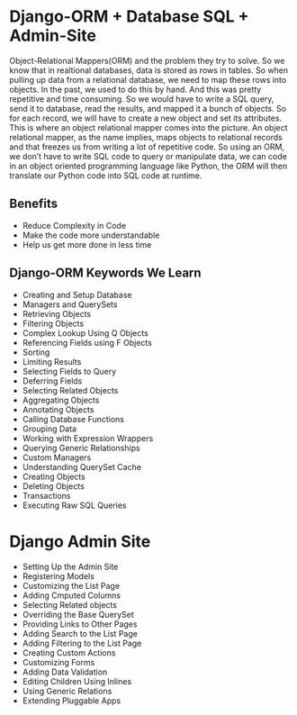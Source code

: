# Django-ORM + Database SQL + Admin-Site

Object-Relational Mappers(ORM) and the problem they try to solve. So we know that in realtional databases, data is stored as rows in tables. So when pulling up data from a relational database, we need to map these rows into objects. In the past, we used to do this by hand. And this was pretty repetitive and time consuming. So we would have to write a SQL query, send it to database, read the results, and mapped it a bunch of objects. So for each record, we will have to create a new object and set its attributes. This is where an object relational mapper comes into the picture. An object relational mapper, as the name implies, maps objects to relational records and that freezes us from writing a lot of repetitive code. So using an ORM, we don’t have to write SQL code to query or manipulate data, we can code in an object oriented programming language like Python, the ORM will then translate our Python code into SQL code at runtime.

## Benefits

- Reduce Complexity in Code
- Make the code more understandable
- Help us get more done in less time

## Django-ORM Keywords We Learn

- Creating and Setup Database
- Managers and QuerySets
- Retrieving Objects
- Filtering Objects
- Complex Lookup Using Q Objects
- Referencing Fields using F Objects
- Sorting
- Limiting Results
- Selecting Fields to Query
- Deferring Fields
- Selecting Related Objects
- Aggregating Objects
- Annotating Objects
- Calling Database Functions
- Grouping Data
- Working with Expression Wrappers
- Querying Generic Relationships
- Custom Managers
- Understanding QuerySet Cache
- Creating Objects
- Deleting Objects
- Transactions
- Executing Raw SQL Queries

# Django Admin Site

- Setting Up the Admin Site
- Registering Models
- Customizing the List Page
- Adding Cmputed Columns
- Selecting Related objects
- Overriding the Base QuerySet
- Providing Links to Other Pages
- Adding Search to the List Page
- Adding Filtering to the List Page
- Creating Custom Actions
- Customizing Forms
- Adding Data Validation
- Editing Children Using Inlines
- Using Generic Relations
- Extending Pluggable Apps
